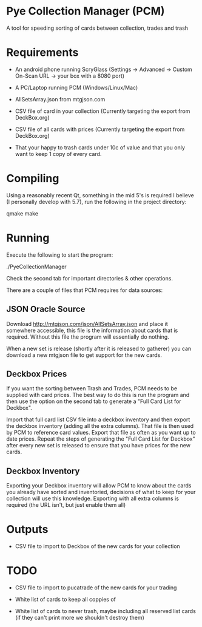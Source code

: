 # Pye Collection Manager (PCM)
A tool for speeding sorting of cards between collection, trades and trash

# Requirements

* An android phone running ScryGlass (Settings -> Advanced -> Custom On-Scan URL -> your box with a 8080 port)

* A PC/Laptop running PCM (Windows/Linux/Mac)

* AllSetsArray.json from mtgjson.com

* CSV file of card in your collection (Currently targeting the export from DeckBox.org)

* CSV file of all cards with prices (Currently targeting the export from DeckBox.org)

* That your happy to trash cards under 10c of value and that you only want to keep 1 copy of every card.

# Compiling

Using a reasonably recent Qt, something in the mid 5's is required I believe (I personally develop with 5.7), run the following in the project directory:

qmake
make

# Running

Execute the following to start the program:

./PyeCollectionManager

Check the second tab for important directories & other operations.

There are a couple of files that PCM requires for data sources:

## JSON Oracle Source

Download http://mtgjson.com/json/AllSetsArray.json and place it somewhere accessible, this file is the information about cards that is required. Without this file the program will essentially do nothing.

When a new set is release (shortly after it is released to gatherer) you can download a new mtgjson file to get support for the new cards.

## Deckbox Prices

If you want the sorting between Trash and Trades, PCM needs to be supplied with card prices. The best way to do this is run the program and then use the option on the second tab to generate a "Full Card List for Deckbox". 

Import that full card list CSV file into a deckbox inventory and then export the deckbox inventory (adding all the extra columns). That file is then used by PCM to reference card values. Export that file as often as you want up to date prices. Repeat the steps of generating the "Full Card List for Deckbox" after every new set is released to ensure that you have prices for the new cards.

## Deckbox Inventory

Exporting your Deckbox inventory will allow PCM to know about the cards you already have sorted and inventoried, decisions of what to keep for your collection will use this knowledge. Exporting with all extra columns is required (the URL isn't, but just enable them all)

# Outputs

* CSV file to import to Deckbox of the new cards for your collection


# TODO

* CSV file to import to pucatrade of the new cards for your trading

* White list of cards to keep all coppies of

* White list of cards to never trash, maybe including all reserved list cards (if they can't print more we shouldn't destroy them)

